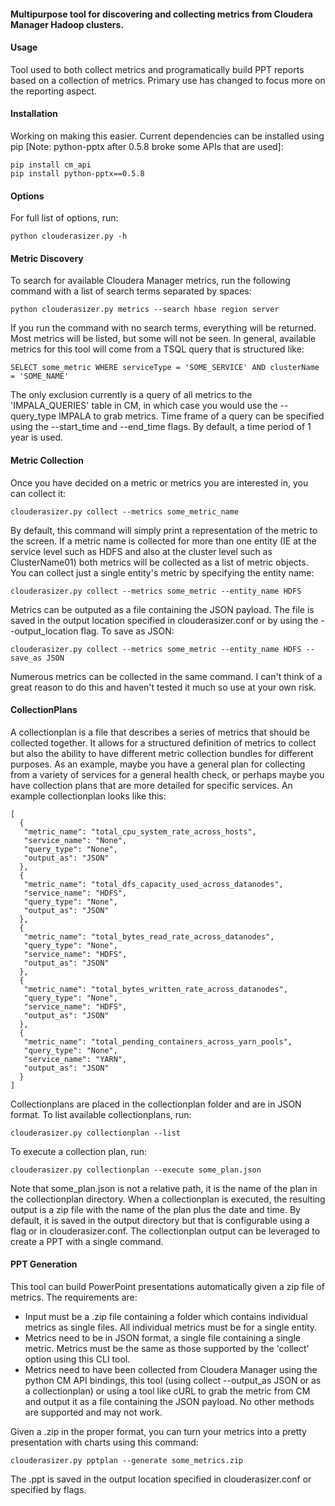 #### Multipurpose tool for discovering and collecting metrics from Cloudera Manager Hadoop clusters.

#### Usage
Tool used to both collect metrics and programatically build PPT reports based on a collection of metrics. Primary use has changed to focus more on the reporting aspect. 

#### Installation
Working on making this easier. Current dependencies can be installed using pip [Note: python-pptx after 0.5.8 broke some APIs that are used]:
```
pip install cm_api
pip install python-pptx==0.5.8
```

#### Options
For full list of options, run:
```
python clouderasizer.py -h
```
#### Metric Discovery
To search for available Cloudera Manager  metrics, run the following command with a list of search terms separated by spaces:
```
python clouderasizer.py metrics --search hbase region server
```
If you run the command with no search terms, everything will be returned. Most metrics will be listed, but some will not be seen. In general, available metrics for this tool will come from a TSQL query that is structured like:
```
SELECT some_metric WHERE serviceType = 'SOME_SERVICE' AND clusterName = 'SOME_NAME'
```
The only exclusion currently is a query of all metrics to the 'IMPALA_QUERIES' table in CM, in which case you would use the --query_type IMPALA to grab metrics. Time frame of a query can be specified using the --start_time and --end_time flags. By default, a time period of 1 year is used. 

#### Metric Collection
Once you have decided on a metric or metrics you are interested in, you can collect it:
```
clouderasizer.py collect --metrics some_metric_name
```
By default, this command will simply print a representation of the metric to the screen. If a metric name is collected for more than one entity (IE at the service level such as HDFS and also at the cluster level such as ClusterName01) both metrics will be collected as a list of metric objects. You can collect just a single entity's metric by specifying the entity name:
```
clouderasizer.py collect --metrics some_metric --entity_name HDFS
```
Metrics can be outputed as a file containing the JSON payload. The file is saved in the output location specified in clouderasizer.conf or by using the --output_location flag. To save as JSON:
```
clouderasizer.py collect --metrics some_metric --entity_name HDFS --save_as JSON
```
Numerous metrics can be collected in the same command. I can't think of a great reason to do this and haven't tested it much so use at your own risk. 

#### CollectionPlans
A collectionplan is a file that describes a series of metrics that should be collected together. It allows for a structured definition of metrics to collect but also the ability to have different metric collection bundles for different purposes. As an example, maybe you have a general plan for collecting from a variety of services for a general health check, or perhaps maybe you have collection plans that are more detailed for specific services. An example collectionplan looks like this:
```
[
  {
   "metric_name": "total_cpu_system_rate_across_hosts",
   "service_name": "None",
   "query_type": "None",
   "output_as": "JSON"
  },
  {
   "metric_name": "total_dfs_capacity_used_across_datanodes",
   "service_name": "HDFS",
   "query_type": "None",
   "output_as": "JSON"
  },
  {
   "metric_name": "total_bytes_read_rate_across_datanodes",
   "query_type": "None",
   "service_name": "HDFS",
   "output_as": "JSON"
  },
  {
   "metric_name": "total_bytes_written_rate_across_datanodes",
   "query_type": "None",
   "service_name": "HDFS",
   "output_as": "JSON"
  },
  {
   "metric_name": "total_pending_containers_across_yarn_pools",
   "query_type": "None",
   "service_name": "YARN",
   "output_as": "JSON"
  }
]
```
Collectionplans are placed in the collectionplan folder and are in JSON format. To list available collectionplans, run:
```
clouderasizer.py collectionplan --list
```
To execute a collection plan, run:
```
clouderasizer.py collectionplan --execute some_plan.json
```
Note that some_plan.json is not a relative path, it is the name of the plan in the collectionplan directory. When a collectionplan is executed, the resulting output is a zip file with the name of the plan plus the date and time. By default, it is saved in the output directory but that is configurable using a flag or in clouderasizer.conf. The collectionplan output can be leveraged to create a PPT with a single command. 

#### PPT Generation
This tool can build PowerPoint presentations automatically given a zip file of metrics. The requirements are:
- Input must be a .zip file containing a folder which contains individual metrics as single files. All individual metrics must be for a single entity.
- Metrics need to be in JSON format, a single file containing a single metric. Metrics must be the same as those supported by the 'collect' option using this CLI tool. 
- Metrics need to have been collected from Cloudera Manager using the python CM API bindings, this tool (using collect --output_as JSON or as a collectionplan) or using a tool like cURL to grab the metric from CM and output it as a file containing the JSON payload. No other methods are supported and may not work. 

Given a .zip in the proper format, you can turn your metrics into a pretty presentation with charts using this command:
```
clouderasizer.py pptplan --generate some_metrics.zip 
```
The .ppt is saved in the output location specified in clouderasizer.conf or specified by flags. 

